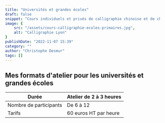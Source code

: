 ```yaml
---
title: "Universités et grandes écoles"
draft: false
snippet: "Cours individuels et privés de calligraphie chinoise et de chinois."
image: {
    src: "/assets/cours-calligraphie-ecoles-primaires.jpg",
    alt: "Calligraphie Lyon"
}
publishDate: "2022-11-07 15:39"
category: ""
author: "Christophe Desmur"
tags: []
---
```



## Mes formats d'atelier pour les universités et grandes écoles

| Durée                  | Atelier de 2 à 3 heures |
|------------------------|-------------------------|
| Nombre de participants | De 6 à 12               |
| Tarifs                 | 60 euros HT par heure   |
